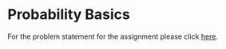 # Probability Basics
For the problem statement for the assignment please click [here](/Problem_Statement.pdf).